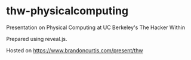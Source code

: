 # thw-physicalcomputing

Presentation on Physical Computing at UC Berkeley's The Hacker Within

Prepared using reveal.js.

Hosted on https://www.brandoncurtis.com/present/thw
